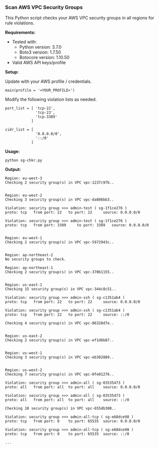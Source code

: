 ### Scan AWS VPC Security Groups

This Python script checks your AWS VPC security groups in all regions for rule violations.

**Requirements:**

* Tested with:
   * Python version: 3.7.0
   * Boto3 version: 1.7.50
   * Botocore version: 1.10.50
* Valid AWS API keys/profile

**Setup:**

Update with your AWS profile / credentials.

```
main(profile = '<YOUR_PROFILE>')
```

Modify the following violation lists as needed.

```
port_list = [ 'tcp-22',
              'tcp-23',
              'tcp-3389'
            ]

cidr_list = [
              '0.0.0.0/0',
              '::/0'
            ]
```

**Usage:**

```
python sg-chkr.py
```

**Output:**

```
Region: eu-west-3
Checking 2 security group(s) in VPC vpc-1237c97b..


Region: eu-west-2
Checking 3 security group(s) in VPC vpc-da886bb3..

Violation: security group >>> admin-test ( sg-1f1ce276 )
proto: tcp	 from port: 22	 to port: 22	 source: 0.0.0.0/0

Violation: security group >>> admin-test ( sg-1f1ce276 )
proto: tcp	 from port: 3389	 to port: 3389	 source: 0.0.0.0/0


Region: eu-west-1
Checking 2 security group(s) in VPC vpc-5972943c..


Region: ap-northeast-2
No security groups to check.

Region: ap-northeast-1
Checking 2 security group(s) in VPC vpc-370b1155..


Region: us-east-1
Checking 15 security group(s) in VPC vpc-344c8c51..

Violation: security group >>> admin-ssh ( sg-c1351ab4 )
proto: tcp	 from port: 22	 to port: 22	 source: 0.0.0.0/0

Violation: security group >>> admin-ssh ( sg-c1351ab4 )
proto: tcp	 from port: 22	 to port: 22	 source: ::/0

Checking 4 security group(s) in VPC vpc-06328d7e..


Region: us-east-2
Checking 2 security group(s) in VPC vpc-ef1d6b87..


Region: us-west-1
Checking 3 security group(s) in VPC vpc-eb302889..


Region: us-west-2
Checking 7 security group(s) in VPC vpc-0fe01276..

Violation: security group >>> admin-all ( sg-03535473 )
proto: all	 from port: all	 to port: all	 source: 0.0.0.0/0

Violation: security group >>> admin-all ( sg-03535473 )
proto: all	 from port: all	 to port: all	 source: ::/0

Checking 10 security group(s) in VPC vpc-655db300..

Violation: security group >>> admin-all-tcp ( sg-e68dce98 )
proto: tcp	 from port: 0	 to port: 65535	 source: 0.0.0.0/0

Violation: security group >>> admin-all-tcp ( sg-e68dce98 )
proto: tcp	 from port: 0	 to port: 65535	 source: ::/0

...
```

